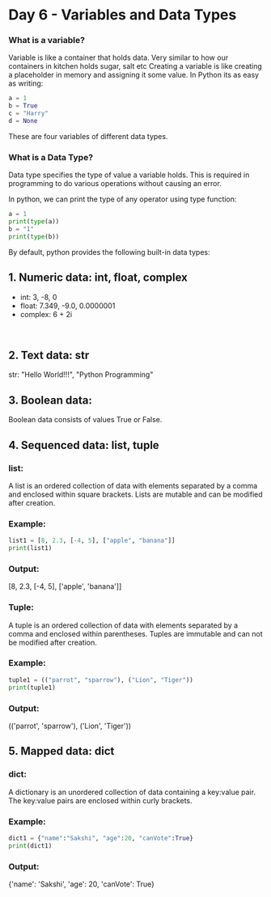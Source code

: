 <h1>Day 6 - Variables and Data Types </h1>

<p>
<h3>What is a variable?</h3>

Variable is like a container that holds data. Very similar to how our containers in kitchen holds sugar, salt etc Creating a variable is like creating a placeholder in memory and assigning it some value. In Python its as easy as writing:

```python
a = 1
b = True
c = "Harry"
d = None
```

These are four variables of different data types.

<h3>What is a Data Type?</h3>

Data type specifies the type of value a variable holds. This is required in programming to do various operations without causing an error. <br>

In python, we can print the type of any operator using type function:

```python
a = 1
print(type(a))
b = "1"
print(type(b))
```

By default, python provides the following built-in data types:

<h2>1. Numeric data: int, float, complex</h2>

<ul>
<li>int: 3, -8, 0</li>
<li>float: 7.349, -9.0, 0.0000001</li>
<li>complex: 6 + 2i</li>
</ul>
<br>

<h2>2. Text data: str</h2>

str: "Hello World!!!", "Python Programming"

<h2>3. Boolean data:</h2>
Boolean data consists of values True or False.

<h2>4. Sequenced data: list, tuple </h2>
<h3> list: </h3> 
A list is an ordered collection of data with elements separated by a comma and enclosed within square brackets. Lists are mutable and can be modified after creation.

<h3> Example: </h3>

```python
list1 = [8, 2.3, [-4, 5], ["apple", "banana"]]
print(list1)
```

<h3> Output: </h3>

[8, 2.3, [-4, 5], ['apple', 'banana']]


<h3> Tuple: </h3> 
A tuple is an ordered collection of data with elements separated by a comma and enclosed within parentheses. Tuples are immutable and can not be modified after creation.

<h3> Example: </h3>

```python
tuple1 = (("parrot", "sparrow"), ("Lion", "Tiger"))
print(tuple1)
```

<h3> Output: </h3>

(('parrot', 'sparrow'), ('Lion', 'Tiger'))


<h2>5. Mapped data: dict</h2>

<h3> dict: </h3> 
A dictionary is an unordered collection of data containing a key:value pair. The key:value pairs are enclosed within curly brackets.

<h3> Example: </h3>

```python
dict1 = {"name":"Sakshi", "age":20, "canVote":True}
print(dict1)

```

<h3> Output: </h3>

{'name': 'Sakshi', 'age': 20, 'canVote': True}

</p>